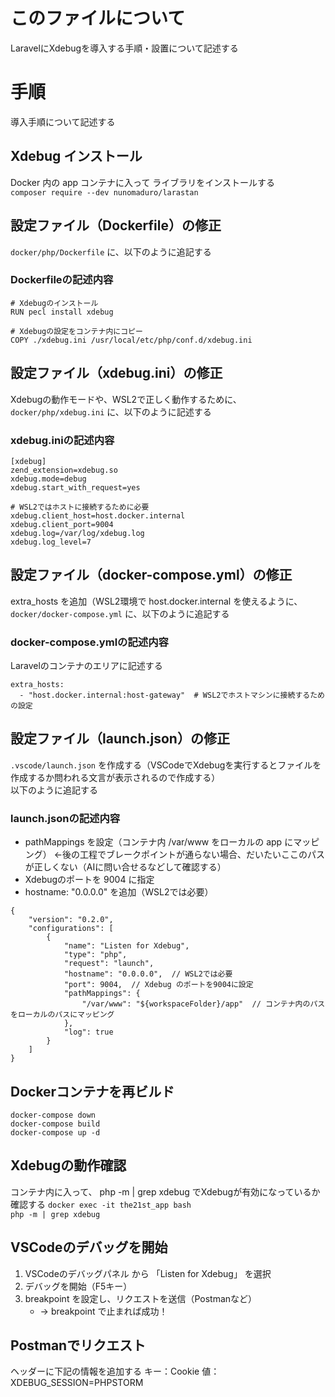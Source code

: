 # このファイルについて
LaravelにXdebugを導入する手順・設置について記述する


# 手順
導入手順について記述する

##  Xdebug インストール
Docker 内の app コンテナに入って ライブラリをインストールする  
`composer require --dev nunomaduro/larastan`  

## 設定ファイル（Dockerfile）の修正
`docker/php/Dockerfile` に、以下のように追記する

### Dockerfileの記述内容
```
# Xdebugのインストール
RUN pecl install xdebug

# Xdebugの設定をコンテナ内にコピー
COPY ./xdebug.ini /usr/local/etc/php/conf.d/xdebug.ini
```

## 設定ファイル（xdebug.ini）の修正
Xdebugの動作モードや、WSL2で正しく動作するために、  
`docker/php/xdebug.ini` に、以下のように記述する

### xdebug.iniの記述内容
```
[xdebug]
zend_extension=xdebug.so
xdebug.mode=debug
xdebug.start_with_request=yes

# WSL2ではホストに接続するために必要
xdebug.client_host=host.docker.internal
xdebug.client_port=9004
xdebug.log=/var/log/xdebug.log
xdebug.log_level=7
```

## 設定ファイル（docker-compose.yml）の修正
extra_hosts を追加（WSL2環境で host.docker.internal を使えるように、  
`docker/docker-compose.yml` に、以下のように追記する

### docker-compose.ymlの記述内容
Laravelのコンテナのエリアに記述する
```
extra_hosts:
  - "host.docker.internal:host-gateway"  # WSL2でホストマシンに接続するための設定
```

## 設定ファイル（launch.json）の修正
`.vscode/launch.json` を作成する（VSCodeでXdebugを実行するとファイルを作成するか問われる文言が表示されるので作成する）  
以下のように追記する

### launch.jsonの記述内容
- pathMappings を設定（コンテナ内 /var/www をローカルの app にマッピング）   ←後の工程でブレークポイントが通らない場合、だいたいここのパスが正しくない（AIに問い合せるなどして確認する）
- Xdebugのポートを 9004 に指定
- hostname: "0.0.0.0" を追加（WSL2では必要）

```
{
    "version": "0.2.0",
    "configurations": [
        {
            "name": "Listen for Xdebug",
            "type": "php",
            "request": "launch",
            "hostname": "0.0.0.0",  // WSL2では必要
            "port": 9004,  // Xdebug のポートを9004に設定
            "pathMappings": {
                "/var/www": "${workspaceFolder}/app"  // コンテナ内のパスをローカルのパスにマッピング
            },
            "log": true
        }
    ]
}
```

## Dockerコンテナを再ビルド
`docker-compose down`  
`docker-compose build`  
`docker-compose up -d`  

## Xdebugの動作確認
コンテナ内に入って、 php -m | grep xdebug でXdebugが有効になっているか確認する
`docker exec -it the21st_app bash`  
`php -m | grep xdebug`  

## VSCodeのデバッグを開始
1. VSCodeのデバッグパネル から 「Listen for Xdebug」 を選択
1. デバッグを開始（F5キー）
1. breakpoint を設定し、リクエストを送信（Postmanなど）
   - → breakpoint で止まれば成功！

## Postmanでリクエスト
ヘッダーに下記の情報を追加する
キー：Cookie
値：XDEBUG_SESSION=PHPSTORM
